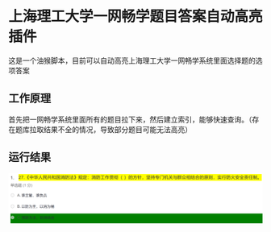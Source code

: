 # 上海理工大学一网畅学题目答案自动高亮插件

这是一个油猴脚本，目前可以自动高亮上海理工大学一网畅学系统里面选择题的选项答案

## 工作原理

首先把一网畅学系统里面所有的题目拉下来，然后建立索引，能够快速查询。（存在题库拉取结果不全的情况，导致部分题目可能无法高亮）

## 运行结果

![1](./1.png)